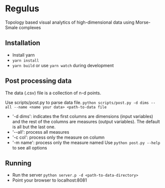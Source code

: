 # Regulus
Topology based visual analytics of high-dimensional data using Morse-Smale complexes


## Installation
- Install yarn
- `yarn install`
- `yarn build` or use `yarn watch` during development

## Post processing data
The data (.csv) file is a collection of n-d points.

Use scripts/post.py to parse data file.
`python scripts/post.py -d dims --all --name <name your data> <path-to-data file`
- '-d dims': indicates the first <dims> columns are dimensions (input variables) and the rest of
the columns are measures (output variables). The default is all but the last one.
- '--all': process all measures
- '-c col': process only the measure on column <col>
- '-m name': process only the measure named <name>
Use `python post.py --help` to see all options

## Running
- Run the server `python server.p -d <path-to-data-directory>`
- Point your browser to localhost:8081

